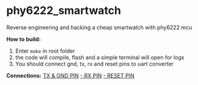 # phy6222_smartwatch
 Reverse engineering and hacking a cheap smartwatch with phy6222 mcu

<b>How to build:</b>
 1. Enter ```make``` in root folder
 2.  the code will compile, flash and a simple terminal will open for logs
 3. You should connect gnd, tx, rx and reset pins to uart converter

<b>Connections:</b>
 [TX & GND PIN](screenshots/ss_1.jpg)
 [ - RX PIN](screenshots/ss_2.jpg)
 [ - RESET PIN](screenshots/ss_3.jpg)